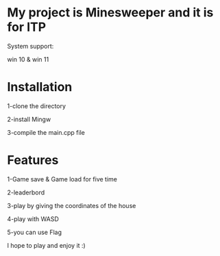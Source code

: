 # My project is Minesweeper and it is for ITP

System support:

win 10 & win 11

# Installation

1-clone the directory

2-install Mingw

3-compile the main.cpp file

# Features

1-Game save & Game load for five time

2-leaderbord

3-play by giving the coordinates of the house

4-play with WASD

5-you can use Flag

I hope to play and enjoy it :)
